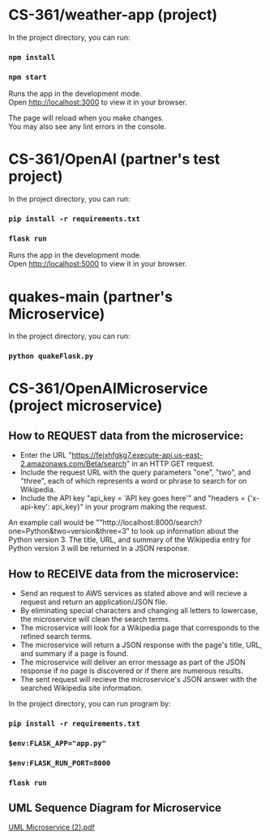 # CS-361/weather-app (project)

In the project directory, you can run:

### `npm install`

### `npm start`

Runs the app in the development mode.\
Open [http://localhost:3000](http://localhost:3000) to view it in your browser.

The page will reload when you make changes.\
You may also see any lint errors in the console.


# CS-361/OpenAI (partner's test project)

In the project directory, you can run:

### `pip install -r requirements.txt`

### `flask run`

Runs the app in the development mode.\
Open [http://localhost:5000](http://localhost:5000) to view it in your browser.

# quakes-main (partner's Microservice)
In the project directory, you can run:

### `python quakeFlask.py`

# CS-361/OpenAIMicroservice (project microservice)

## How to REQUEST data from the microservice:

* Enter the URL "https://fejxhfgkg7.execute-api.us-east-2.amazonaws.com/Beta/search" in an HTTP GET request.
* Include the request URL with the query parameters "one", "two", and "three", each of which represents a word or phrase to search for on Wikipedia.
* Include the API key "api_key = 'API key goes here'" and "headers = {'x-api-key': api_key}" in your program making the request.

An example call would be ""http://localhost:8000/search?one=Python&two=version&three=3" to look up information about the Python version 3. The title, URL, and summary of the Wikipedia entry for Python version 3 will be returned in a JSON response.

## How to RECEIVE data from the microservice:

* Send an request to AWS services as stated above and will recieve a request and return an application/JSON file.
* By eliminating special characters and changing all letters to lowercase, the microservice will clean the search terms.
* The microservice will look for a Wikipedia page that corresponds to the refined search terms.
* The microservice will return a JSON response with the page's title, URL, and summary if a page is found.
* The microservice will deliver an error message as part of the JSON response if no page is discovered or if there are numerous results.
* The sent request will recieve the microservice's JSON answer with the searched Wikipedia site information.

In the project directory, you can run program by:

### `pip install -r requirements.txt`
### `$env:FLASK_APP="app.py"`      
### `$env:FLASK_RUN_PORT=8000`
### `flask run`


## UML Sequence Diagram for Microservice

[UML Microservice (2).pdf](https://github.com/drewbush1990/CS361/files/11424042/UML.Microservice.2.pdf)
